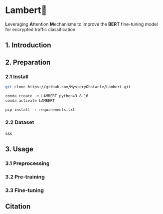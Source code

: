 # Lambert🐣
**L**everaging **A**ttention **M**echanisms to improve the **BERT** fine-tuning model for encrypted traffic classification

## 1. Introduction

## 2. Preparation

### 2.1 Install
```bash
git clone https://github.com/MysteryObstacle/Lambert.git

conda create -n LAMBERT python=3.8.16
conda activate LAMBERT

pip install -r requirements.txt
```

### 2.2 Dataset
sss
## 3. Usage

### 3.1 Preprocessing

### 3.2 Pre-training

### 3.3 Fine-tuning

## Citation